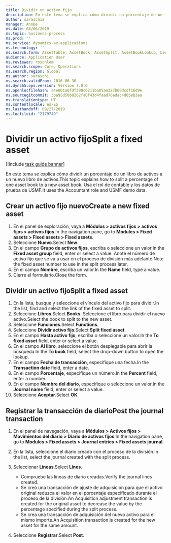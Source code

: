 ```yaml
---
title: Dividir un activo fijo
description: En este tema se explica cómo dividir un porcentaje de un libro de activos a un nuevo libro de activos.
author: saraschi2
manager: AnnBe
ms.date: 08/06/2019
ms.topic: business-process
ms.prod: ''
ms.service: dynamics-ax-applications
ms.technology: ''
ms.search.form: AssetTable, AssetBook, AssetSplit, AssetBookLookup, LedgerJournalTable, LedgerJournalTransAsset
audience: Application User
ms.reviewer: roschlom
ms.search.scope: Core, Operations
ms.search.region: Global
ms.author: saraschi
ms.search.validFrom: 2016-06-30
ms.dyn365.ops.version: Version 7.0.0
ms.openlocfilehash: a4e001a6fdf390c6211ba85aa327b60dcdf16d9e
ms.sourcegitcommit: 3ba95d50b8262fa0f43d4faad76adac4d05eb3ea
ms.translationtype: HT
ms.contentlocale: es-ES
ms.lasthandoff: 09/27/2019
ms.locfileid: "2179749"
---
```

# <a name="split-a-fixed-asset"></a><span data-ttu-id="6704f-103">Dividir un activo fijo</span><span class="sxs-lookup"><span data-stu-id="6704f-103">Split a fixed asset</span></span>

[!include [task guide banner](../../includes/task-guide-banner.md)]

<span data-ttu-id="6704f-104">En este tema se explica cómo dividir un porcentaje de un libro de activos a un nuevo libro de activos.</span><span class="sxs-lookup"><span data-stu-id="6704f-104">This topic explains how to split a percentage of one asset book to a new asset book.</span></span> <span data-ttu-id="6704f-105">Usa el rol de contable y los datos de prueba de USMF.</span><span class="sxs-lookup"><span data-stu-id="6704f-105">It uses the Accountant role and USMF demo data.</span></span>


## <a name="create-a-new-fixed-asset"></a><span data-ttu-id="6704f-106">Crear un activo fijo nuevo</span><span class="sxs-lookup"><span data-stu-id="6704f-106">Create a new fixed asset</span></span>
1. <span data-ttu-id="6704f-107">En el panel de exploración, vaya a **Módulos > activos fijos > activos fijos > activos fijos**.</span><span class="sxs-lookup"><span data-stu-id="6704f-107">In the navigation pane, go to **Modules > Fixed assets > Fixed assets > Fixed assets**.</span></span>
2. <span data-ttu-id="6704f-108">Seleccione **Nuevo**.</span><span class="sxs-lookup"><span data-stu-id="6704f-108">Select **New**.</span></span>
3. <span data-ttu-id="6704f-109">En el campo **Grupo de activos fijos**, escriba o seleccione un valor.</span><span class="sxs-lookup"><span data-stu-id="6704f-109">In the **Fixed asset group** field, enter or select a value.</span></span> <span data-ttu-id="6704f-110">Anote el número de activo fijo que se va a usar en el proceso de división más adelante.</span><span class="sxs-lookup"><span data-stu-id="6704f-110">Note the fixed asset number to use in the split process later.</span></span>  
4. <span data-ttu-id="6704f-111">En el campo **Nombre**, escriba un valor.</span><span class="sxs-lookup"><span data-stu-id="6704f-111">In the **Name** field, type a value.</span></span>
5. <span data-ttu-id="6704f-112">Cierre el formulario.</span><span class="sxs-lookup"><span data-stu-id="6704f-112">Close the form.</span></span>

## <a name="split-a-fixed-asset"></a><span data-ttu-id="6704f-113">Dividir un activo fijo</span><span class="sxs-lookup"><span data-stu-id="6704f-113">Split a fixed asset</span></span>
1. <span data-ttu-id="6704f-114">En la lista, busque y seleccione el vínculo del activo fijo para dividir.</span><span class="sxs-lookup"><span data-stu-id="6704f-114">In the list, find and select the link of the fixed asset to split.</span></span>
2. <span data-ttu-id="6704f-115">Seleccione **Libros**.</span><span class="sxs-lookup"><span data-stu-id="6704f-115">Select **Books**.</span></span> <span data-ttu-id="6704f-116">Seleccione el libro para dividir el nuevo activo.</span><span class="sxs-lookup"><span data-stu-id="6704f-116">Select the book to split to the new asset.</span></span>  
3. <span data-ttu-id="6704f-117">Seleccione **Funciones**.</span><span class="sxs-lookup"><span data-stu-id="6704f-117">Select **Functions**.</span></span>
4. <span data-ttu-id="6704f-118">Seleccione **Dividir activo fijo**.</span><span class="sxs-lookup"><span data-stu-id="6704f-118">Select **Split fixed asset**.</span></span>
5. <span data-ttu-id="6704f-119">En el campo **Hasta activo fijo**, escriba o seleccione un valor.</span><span class="sxs-lookup"><span data-stu-id="6704f-119">In the **To fixed asset** field, enter or select a value.</span></span>
6. <span data-ttu-id="6704f-120">En el campo **Al libro**, seleccione el botón desplegable para abrir la búsqueda.</span><span class="sxs-lookup"><span data-stu-id="6704f-120">In the **To book** field, select the drop-down button to open the lookup.</span></span>
7. <span data-ttu-id="6704f-121">En el campo **Fecha de transacción**, especifique una fecha.</span><span class="sxs-lookup"><span data-stu-id="6704f-121">In the **Transaction date** field, enter a date.</span></span>
8. <span data-ttu-id="6704f-122">En el campo **Porcentaje**, especifique un número.</span><span class="sxs-lookup"><span data-stu-id="6704f-122">In the **Percent** field, enter a number.</span></span>
9. <span data-ttu-id="6704f-123">En el campo **Nombre del diario**, especifique o seleccione un valor.</span><span class="sxs-lookup"><span data-stu-id="6704f-123">In the **Journal name** field, enter or select a value.</span></span>
10. <span data-ttu-id="6704f-124">Seleccione **Aceptar**.</span><span class="sxs-lookup"><span data-stu-id="6704f-124">Select **OK**.</span></span>

## <a name="post-the-journal-transaction"></a><span data-ttu-id="6704f-125">Registrar la transacción de diario</span><span class="sxs-lookup"><span data-stu-id="6704f-125">Post the journal transaction</span></span>
1. <span data-ttu-id="6704f-126">En el panel de navegación, vaya a **Módulos > Activos fijos > Movimientos del diario > Diario de activos fijos**.</span><span class="sxs-lookup"><span data-stu-id="6704f-126">In the navigation pane, go to **Modules > Fixed assets > Journal entries > Fixed assets journal**.</span></span>
2. <span data-ttu-id="6704f-127">En la lista, seleccione el diario creado con el proceso de la división.</span><span class="sxs-lookup"><span data-stu-id="6704f-127">In the list, select the journal created with the split process.</span></span>
3. <span data-ttu-id="6704f-128">Seleccionar **Líneas**.</span><span class="sxs-lookup"><span data-stu-id="6704f-128">Select **Lines**.</span></span>

    - <span data-ttu-id="6704f-129">Compruebe las líneas de diario creadas.</span><span class="sxs-lookup"><span data-stu-id="6704f-129">Verify the journal lines created.</span></span>  
    - <span data-ttu-id="6704f-130">Se creó una transacción de ajuste de adquisición para que el activo original reduzca el valor en el porcentaje especificado durante el proceso de la división.</span><span class="sxs-lookup"><span data-stu-id="6704f-130">An Acquisition adjustment transaction is created for the original asset to decrease the value by the percentage specified during the split process.</span></span>  
    - <span data-ttu-id="6704f-131">Se crea una transacción de adquisición del nuevo activo para el mismo importe.</span><span class="sxs-lookup"><span data-stu-id="6704f-131">An Acquisition transaction is created for the new asset for the same amount.</span></span>  

4. <span data-ttu-id="6704f-132">Seleccione **Registrar**.</span><span class="sxs-lookup"><span data-stu-id="6704f-132">Select **Post**.</span></span>

